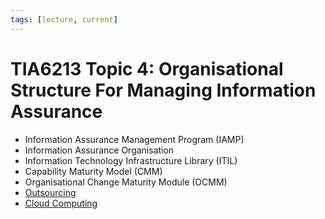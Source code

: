 ```yaml
---
tags: [lecture, current]
---
```


# TIA6213 Topic 4: Organisational Structure For Managing Information Assurance

- Information Assurance Management Program (IAMP)
- Information Assurance Organisation
- Information Technology Infrastructure Library (ITIL)
- Capability Maturity Model (CMM)
- Organisational Change Maturity Module (OCMM)
- [Outsourcing](202304161611.md)
- [Cloud Computing](202210012158.md)

